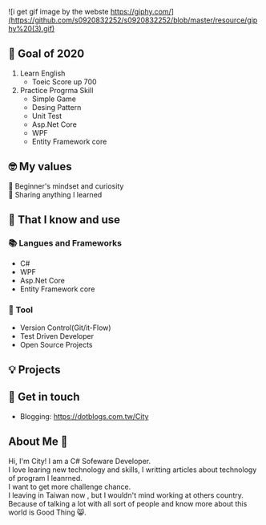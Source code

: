 ![i get gif image by the webste  https://giphy.com/](https://github.com/s0920832252/s0920832252/blob/master/resource/giphy%20(3).gif)

## 🔭 Goal of 2020
1. Learn English
    - Toeic Score up 700
2. Practice Progrma Skill
    - Simple Game
    - Desing Pattern
    - Unit Test
    - Asp.Net Core
    - WPF
    - Entity Framework core 

## 🤓 My values
🍏 Beginner's mindset and curiosity<br>
🙌 Sharing anything I learned<br>

## 🧠 That I know and use
### 📚 Langues and Frameworks
- C#
- WPF
- Asp.Net Core
- Entity Framework core 

### 🔧 Tool
- Version Control(Git/it-Flow)
- Test Driven Developer
- Open Source Projects

## 💡 Projects

## 🔗 Get in touch
- Blogging: https://dotblogs.com.tw/City

## About Me 👋
Hi, I'm City! I am a C# Sofeware Developer. <br>
I love learing new technology and skills, I writting articles about technology of program I leanrned. <br>
I want to get more challenge chance. <br>
I leaving in Taiwan now , but I wouldn't mind working at others country. <br>
Because of talking a lot with all sort of people and know more about this world is Good Thing 😸.<br>

<!--
**s0920832252/s0920832252** is a ✨ _special_ ✨ repository because its `README.md` (this file) appears on your GitHub profile.

Here are some ideas to get you started:

- 🔭 I’m currently working on ...
- 🌱 I’m currently learning ...
- 👯 I’m looking to collaborate on ...
- 🤔 I’m looking for help with ...
- 💬 Ask me about ...
- 📫 How to reach me: ...
- 😄 Pronouns: ...
- ⚡ Fun fact: ...
-->
